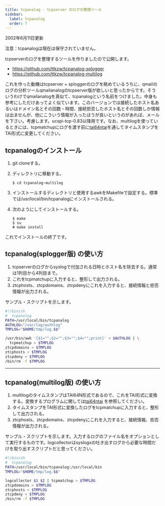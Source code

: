 ```yaml
---
title: tcpanalog - tcpserver のログの整理ツール
sidebar:
  label: tcpanalog
  order: 7
---
```


2002年6月11日更新

注意：tcpanalogは現在は保守されていません。

tcpserverのログを整理するツールを作りましたので公開します。

- https://github.com/ttkzw/tcpanalog-splogger
- https://github.com/ttkzw/tcpanalog-multilog

これを作った動機はtcpserver + sploggerのログを眺めているうちに、qmailのログの分析ツールqmailanalogのtcpserver版が欲しいと思ったからです。そういうわけでqmailanalogを真似て、tcpanalogという名前をつけました。中身も参考にしただけあってよく似ています。このバージョンでは接続したホスト名あるいはドメイン名とその回数・時間、接続拒否したホスト名とその回数しか情報は出ませんが、他にこういう情報が入ったほうが良いというのがあれば、メールを下さい。考慮します。ucspi-tcp-0.83以降用です。なお、multilogを使っているときには、tcpmatchupにログを渡す前に[tai64ntai](/djb/tools/daemontools/tai64ntai.html)を通してタイムスタンプをTAI形式に変更してください。

## <span id="ta1">tcpanalogのインストール</span>

1. git cloneする。
2. ディレクトリに移動する。

    ```
    $ cd tcpanalog-multilog
    ```

3. インストールするディレクトリと使用するawkをMakefileで設定する。標準では/usr/local/bin/tcpanalogにインストールされる。
4. 次のようにしてインストールする。

    ```
    $ make
    $ su
    # make install
    ```

これでインストールの終了です。

## <span id="ta2">tcpanalog(splogger版) の使い方</span>

1. tcpserverのログからsyslogで付加される日時とホスト名を除去する。通常は1列目から4列目まで。
2. これをtcpmatchupに入力すると、整形して出力される。
3. ztcphosts、ztcpdomains、ztcpdenyにこれを入力すると、接続情報と拒否情報が出力される。

サンプル・スクリプトを示します。

```sh
#!/bin/sh
#  tcpanalog
PATH=/usr/local/bin/tcpanalog
AUTHLOG="/var/log/authlog"
TMPLOG="$HOME/tmp/log.$$"

/usr/bin/awk '{$1="";$2="";$3="";$4="";print}' < $AUTHLOG | \
  tcpmatchup > $TMPLOG
ztcpdomains < $TMPLOG
ztcphosts < $TMPLOG
ztcpdeny < $TMPLOG
/bin/rm -f $TMPLOG
```

------------------------------------------------------------------------

## <span id="ta2">tcpanalog(multilog版) の使い方</span>

1. multilogのタイムスタンプはTAI64N形式であるので、これをTAI形式に変換する。変換するプログラムに関しては[tai64ntai](/djb/tools/daemontools/tai64ntai.html) を参照してください。
2. タイムスタンプをTAI形式に変換したログをtcpmatchupに入力すると、整形して出力される。
3. ztcphosts、ztcpdomains、ztcpdenyにこれを入力すると、接続情報、拒否情報が出力される。

サンプル・スクリプトを示します。入力するログのファイル名をオプションとして実行するものです。logcollectorはsyslogxの吐き出すログから必要な時間だけを取り出すスクリプトだと思ってください。

```sh
#!/bin/sh
#  tcpanalog
PATH=/usr/local/bin/tcpanalog:/usr/local/bin
TMPLOG="$HOME/tmp/log.$$"

logcollector $1 $2 | tcpmatchup > $TMPLOG
ztcpdomains < $TMPLOG
ztcphosts < $TMPLOG
ztcpdeny < $TMPLOG
/bin/rm -f $TMPLOG
```
